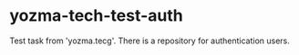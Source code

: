 # yozma-tech-test-auth
Test task from 'yozma.tecg'. There is a repository for authentication users. 
